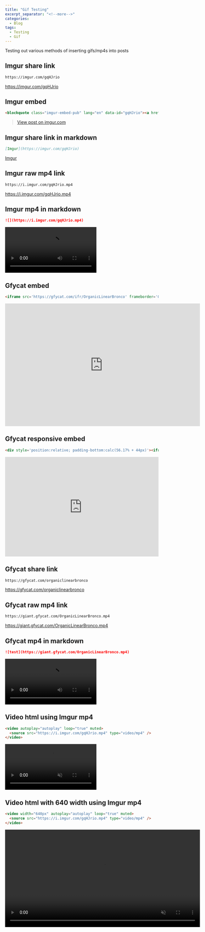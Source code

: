 ```yaml
---
title: "Gif Testing"
excerpt_separator: "<!--more-->"
categories:
  - Blog
tags:
  - Testing
  - Gif
---
```


Testing out various methods of inserting gifs/mp4s into posts

## Imgur share link

```md
https://imgur.com/gqHJrio
```

https://imgur.com/gqHJrio

## Imgur embed

```md
<blockquote class="imgur-embed-pub" lang="en" data-id="gqHJrio"><a href="https://imgur.com/gqHJrio">View post on imgur.com</a></blockquote><script async src="//s.imgur.com/min/embed.js" charset="utf-8"></script>
```

<blockquote class="imgur-embed-pub" lang="en" data-id="gqHJrio"><a href="https://imgur.com/gqHJrio">View post on imgur.com</a></blockquote><script async src="//s.imgur.com/min/embed.js" charset="utf-8"></script>

## Imgur share link in markdown

```md
[Imgur](https://imgur.com/gqHJrio)
```

[Imgur](https://imgur.com/gqHJrio)

## Imgur raw mp4 link

```md
https://i.imgur.com/gqHJrio.mp4
```

https://i.imgur.com/gqHJrio.mp4

## Imgur mp4 in markdown

```md
![](https://i.imgur.com/gqHJrio.mp4)
```

![test](https://i.imgur.com/gqHJrio.mp4)

## Gfycat embed

```md
<iframe src='https://gfycat.com/ifr/OrganicLinearBronco' frameborder='0' scrolling='no' allowfullscreen width='640' height='403'></iframe>
```

<iframe src='https://gfycat.com/ifr/OrganicLinearBronco' frameborder='0' scrolling='no' allowfullscreen width='640' height='403'></iframe>

## Gfycat responsive embed

```md
<div style='position:relative; padding-bottom:calc(56.17% + 44px)'><iframe src='https://gfycat.com/ifr/OrganicLinearBronco' frameborder='0' scrolling='no' width='100%' height='100%' style='position:absolute;top:0;left:0;' allowfullscreen></iframe></div>
```

<div style='position:relative; padding-bottom:calc(56.17% + 44px)'><iframe src='https://gfycat.com/ifr/OrganicLinearBronco' frameborder='0' scrolling='no' width='100%' height='100%' style='position:absolute;top:0;left:0;' allowfullscreen></iframe></div>

## Gfycat share link

```md
https://gfycat.com/organiclinearbronco
```

https://gfycat.com/organiclinearbronco

## Gfycat raw mp4 link

```md
https://giant.gfycat.com/OrganicLinearBronco.mp4
```

https://giant.gfycat.com/OrganicLinearBronco.mp4

## Gfycat mp4 in markdown

```md
![test](https://giant.gfycat.com/OrganicLinearBronco.mp4)
```

![test](https://giant.gfycat.com/OrganicLinearBronco.mp4)

## Video html using Imgur mp4

```md
<video autoplay="autoplay" loop="true" muted>
  <source src="https://i.imgur.com/gqHJrio.mp4" type="video/mp4" />
</video>
```

<video autoplay="autoplay" loop="true" muted>
  <source src="https://i.imgur.com/gqHJrio.mp4" type="video/mp4" />
</video>

## Video html with 640 width using Imgur mp4

```md
<video width="640px" autoplay="autoplay" loop="true" muted>
  <source src="https://i.imgur.com/gqHJrio.mp4" type="video/mp4" />
</video>
```

<video width="640px" autoplay="autoplay" loop="true" muted>
  <source src="https://i.imgur.com/gqHJrio.mp4" type="video/mp4" />
</video>

